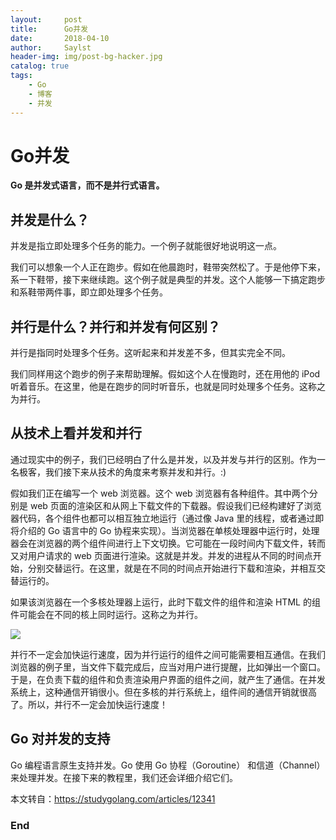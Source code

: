 ```yaml
---
layout:     post
title:      Go并发
date:       2018-04-10
author:     Saylst
header-img: img/post-bg-hacker.jpg
catalog: true
tags:
    - Go
    - 博客
    - 并发
---
```


# Go并发

**Go 是并发式语言，而不是并行式语言。**

## 并发是什么？

并发是指立即处理多个任务的能力。一个例子就能很好地说明这一点。

我们可以想象一个人正在跑步。假如在他晨跑时，鞋带突然松了。于是他停下来，系一下鞋带，接下来继续跑。这个例子就是典型的并发。这个人能够一下搞定跑步和系鞋带两件事，即立即处理多个任务。

## 并行是什么？并行和并发有何区别？

并行是指同时处理多个任务。这听起来和并发差不多，但其实完全不同。

我们同样用这个跑步的例子来帮助理解。假如这个人在慢跑时，还在用他的 iPod 听着音乐。在这里，他是在跑步的同时听音乐，也就是同时处理多个任务。这称之为并行。

## 从技术上看并发和并行

通过现实中的例子，我们已经明白了什么是并发，以及并发与并行的区别。作为一名极客，我们接下来从技术的角度来考察并发和并行。:)

假如我们正在编写一个 web 浏览器。这个 web 浏览器有各种组件。其中两个分别是 web 页面的渲染区和从网上下载文件的下载器。假设我们已经构建好了浏览器代码，各个组件也都可以相互独立地运行（通过像 Java 里的线程，或者通过即将介绍的 Go 语言中的 Go 协程来实现）。当浏览器在单核处理器中运行时，处理器会在浏览器的两个组件间进行上下文切换。它可能在一段时间内下载文件，转而又对用户请求的 web 页面进行渲染。这就是并发。并发的进程从不同的时间点开始，分别交替运行。在这里，就是在不同的时间点开始进行下载和渲染，并相互交替运行的。

如果该浏览器在一个多核处理器上运行，此时下载文件的组件和渲染 HTML 的组件可能会在不同的核上同时运行。这称之为并行。

![](https://raw.githubusercontent.com/studygolang/gctt-images/master/golang-series/concurrency-parallelism-copy.png)

并行不一定会加快运行速度，因为并行运行的组件之间可能需要相互通信。在我们浏览器的例子里，当文件下载完成后，应当对用户进行提醒，比如弹出一个窗口。于是，在负责下载的组件和负责渲染用户界面的组件之间，就产生了通信。在并发系统上，这种通信开销很小。但在多核的并行系统上，组件间的通信开销就很高了。所以，并行不一定会加快运行速度！

## Go 对并发的支持

Go 编程语言原生支持并发。Go 使用 Go 协程（Goroutine） 和信道（Channel）来处理并发。在接下来的教程里，我们还会详细介绍它们。

本文转自：<https://studygolang.com/articles/12341>
### End
